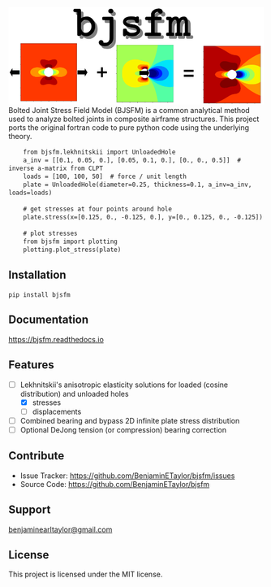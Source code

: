 ![bjsfm](https://raw.githubusercontent.com/BenjaminETaylor/bjsfm/master/docs/img/logo_02.png)
Bolted Joint Stress Field Model (BJSFM) is a common analytical method used to analyze bolted joints in composite
airframe structures. This project ports the original fortran code to pure python code using the underlying theory.

```
    from bjsfm.lekhnitskii import UnloadedHole
    a_inv = [[0.1, 0.05, 0.], [0.05, 0.1, 0.], [0., 0., 0.5]]  # inverse a-matrix from CLPT
    loads = [100, 100, 50]  # force / unit length
    plate = UnloadedHole(diameter=0.25, thickness=0.1, a_inv=a_inv, loads=loads)

    # get stresses at four points around hole
    plate.stress(x=[0.125, 0., -0.125, 0.], y=[0., 0.125, 0., -0.125])
    
    # plot stresses
    from bjsfm import plotting
    plotting.plot_stress(plate)
```

## Installation

`pip install bjsfm`

## Documentation

https://bjsfm.readthedocs.io

## Features

- [ ] Lekhnitskii's anisotropic elasticity solutions for loaded (cosine distribution) and unloaded holes
    - [X] stresses
    - [ ] displacements
- [ ] Combined bearing and bypass 2D infinite plate stress distribution
- [ ] Optional DeJong tension (or compression) bearing correction

## Contribute

- Issue Tracker: https://github.com/BenjaminETaylor/bjsfm/issues
- Source Code: https://github.com/BenjaminETaylor/bjsfm

## Support

benjaminearltaylor@gmail.com

## License

This project is licensed under the MIT license.